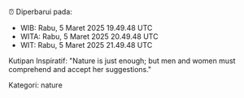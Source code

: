 ⏰ Diperbarui pada:
- WIB: Rabu, 5 Maret 2025 19.49.48 UTC
- WITA: Rabu, 5 Maret 2025 20.49.48 UTC
- WIT: Rabu, 5 Maret 2025 21.49.48 UTC

Kutipan Inspiratif:
"Nature is just enough; but men and women must comprehend and accept her suggestions."


Kategori: nature


